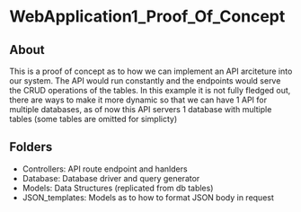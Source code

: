 # WebApplication1_Proof_Of_Concept

## About
This is a proof of concept as to how we can implement an API arciteture into our system.
The API would run constantly and the endpoints would serve the CRUD operations of the tables.
In this example it is not fully fledged out, there are ways to make it more dynamic so that we can have 1 API for multiple databases, as of now this API servers 1 database with multiple tables (some tables are omitted for simplicty)



## Folders
* Controllers: API route endpoint and hanlders
* Database: Database driver and query generator
* Models: Data Structures (replicated from db tables)
* JSON_templates: Models as to how to format JSON body in request

